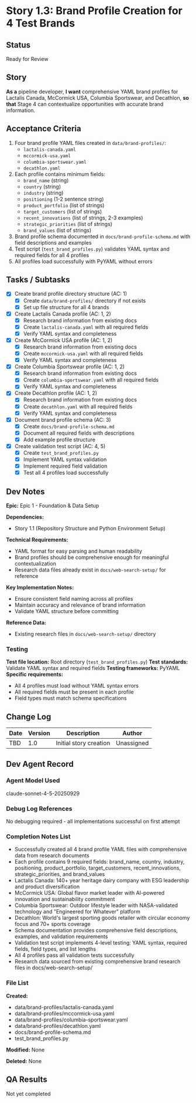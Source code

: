 # Story 1.3: Brand Profile Creation for 4 Test Brands

## Status
Ready for Review

## Story
**As a** pipeline developer,
**I want** comprehensive YAML brand profiles for Lactalis Canada, McCormick USA, Columbia Sportswear, and Decathlon,
**so that** Stage 4 can contextualize opportunities with accurate brand information.

## Acceptance Criteria
1. Four brand profile YAML files created in `data/brand-profiles/`:
   - `lactalis-canada.yaml`
   - `mccormick-usa.yaml`
   - `columbia-sportswear.yaml`
   - `decathlon.yaml`
2. Each profile contains minimum fields:
   - `brand_name` (string)
   - `country` (string)
   - `industry` (string)
   - `positioning` (1-2 sentence string)
   - `product_portfolio` (list of strings)
   - `target_customers` (list of strings)
   - `recent_innovations` (list of strings, 2-3 examples)
   - `strategic_priorities` (list of strings)
   - `brand_values` (list of strings)
3. Brand profile schema documented in `docs/brand-profile-schema.md` with field descriptions and examples
4. Test script (`test_brand_profiles.py`) validates YAML syntax and required fields for all 4 profiles
5. All profiles load successfully with PyYAML without errors

## Tasks / Subtasks
- [x] Create brand profile directory structure (AC: 1)
  - [x] Create `data/brand-profiles/` directory if not exists
  - [x] Set up file structure for all 4 brands
- [x] Create Lactalis Canada profile (AC: 1, 2)
  - [x] Research brand information from existing docs
  - [x] Create `lactalis-canada.yaml` with all required fields
  - [x] Verify YAML syntax and completeness
- [x] Create McCormick USA profile (AC: 1, 2)
  - [x] Research brand information from existing docs
  - [x] Create `mccormick-usa.yaml` with all required fields
  - [x] Verify YAML syntax and completeness
- [x] Create Columbia Sportswear profile (AC: 1, 2)
  - [x] Research brand information from existing docs
  - [x] Create `columbia-sportswear.yaml` with all required fields
  - [x] Verify YAML syntax and completeness
- [x] Create Decathlon profile (AC: 1, 2)
  - [x] Research brand information from existing docs
  - [x] Create `decathlon.yaml` with all required fields
  - [x] Verify YAML syntax and completeness
- [x] Document brand profile schema (AC: 3)
  - [x] Create `docs/brand-profile-schema.md`
  - [x] Document all required fields with descriptions
  - [x] Add example profile structure
- [x] Create validation test script (AC: 4, 5)
  - [x] Create `test_brand_profiles.py`
  - [x] Implement YAML syntax validation
  - [x] Implement required field validation
  - [x] Test all 4 profiles load successfully

## Dev Notes

**Epic:** Epic 1 - Foundation & Data Setup

**Dependencies:**
- Story 1.1 (Repository Structure and Python Environment Setup)

**Technical Requirements:**
- YAML format for easy parsing and human readability
- Brand profiles should be comprehensive enough for meaningful contextualization
- Research data files already exist in `docs/web-search-setup/` for reference

**Key Implementation Notes:**
- Ensure consistent field naming across all profiles
- Maintain accuracy and relevance of brand information
- Validate YAML structure before committing

**Reference Data:**
- Existing research files in `docs/web-search-setup/` directory

### Testing
**Test file location:** Root directory (`test_brand_profiles.py`)
**Test standards:** Validate YAML syntax and required fields
**Testing frameworks:** PyYAML
**Specific requirements:**
- All 4 profiles must load without YAML syntax errors
- All required fields must be present in each profile
- Field types must match schema specifications

## Change Log
| Date | Version | Description | Author |
|------|---------|-------------|--------|
| TBD | 1.0 | Initial story creation | Unassigned |

## Dev Agent Record

### Agent Model Used
claude-sonnet-4-5-20250929

### Debug Log References
No debugging required - all implementations successful on first attempt

### Completion Notes List
- Successfully created all 4 brand profile YAML files with comprehensive data from research documents
- Each profile contains 9 required fields: brand_name, country, industry, positioning, product_portfolio, target_customers, recent_innovations, strategic_priorities, and brand_values
- Lactalis Canada: 140+ year heritage dairy company with ESG leadership and product diversification
- McCormick USA: Global flavor market leader with AI-powered innovation and sustainability commitment
- Columbia Sportswear: Outdoor lifestyle leader with NASA-validated technology and "Engineered for Whatever" platform
- Decathlon: World's largest sporting goods retailer with circular economy focus and 70+ sports coverage
- Schema documentation provides comprehensive field descriptions, examples, and validation requirements
- Validation test script implements 4-level testing: YAML syntax, required fields, field types, and list lengths
- All 4 profiles pass all validation tests successfully
- Research data sourced from existing comprehensive brand research files in docs/web-search-setup/

### File List
**Created:**
- data/brand-profiles/lactalis-canada.yaml
- data/brand-profiles/mccormick-usa.yaml
- data/brand-profiles/columbia-sportswear.yaml
- data/brand-profiles/decathlon.yaml
- docs/brand-profile-schema.md
- test_brand_profiles.py

**Modified:**
None

**Deleted:**
None

## QA Results
Not yet completed
